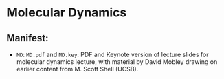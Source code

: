 # Molecular Dynamics

## Manifest:
- `MD`: `MD.pdf` and `MD.key`: PDF and Keynote version of lecture slides for molecular dynamics lecture, with material by David Mobley drawing on earlier content from M. Scott Shell (UCSB).
